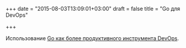 +++
date = "2015-08-03T13:09:01+03:00"
draft = false
title = "Go для DevOps"

+++

<p>Использование <a href="http://www.jeffmalnick.com/blog/2015/07/31/using-golang-for-more-performant-devops-tasks/">Go как более продуктивного инструмента DevOps</a>.</p>

